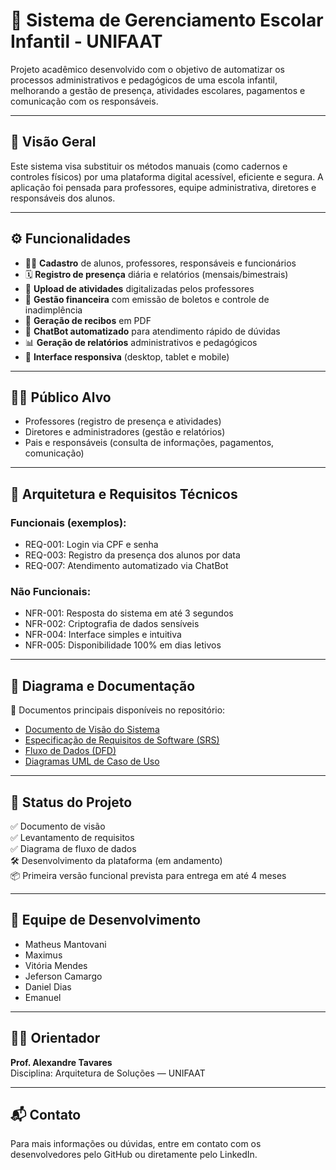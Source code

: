 # 🏫 Sistema de Gerenciamento Escolar Infantil - UNIFAAT

Projeto acadêmico desenvolvido com o objetivo de automatizar os processos administrativos e pedagógicos de uma escola infantil, melhorando a gestão de presença, atividades escolares, pagamentos e comunicação com os responsáveis.

---

## 📌 Visão Geral

Este sistema visa substituir os métodos manuais (como cadernos e controles físicos) por uma plataforma digital acessível, eficiente e segura. A aplicação foi pensada para professores, equipe administrativa, diretores e responsáveis dos alunos.

---

## ⚙️ Funcionalidades

- 👨‍🏫 **Cadastro** de alunos, professores, responsáveis e funcionários
- 🗓️ **Registro de presença** diária e relatórios (mensais/bimestrais)
- 📂 **Upload de atividades** digitalizadas pelos professores
- 💸 **Gestão financeira** com emissão de boletos e controle de inadimplência
- 🧾 **Geração de recibos** em PDF
- 💬 **ChatBot automatizado** para atendimento rápido de dúvidas
- 📊 **Geração de relatórios** administrativos e pedagógicos
- 📱 **Interface responsiva** (desktop, tablet e mobile)

---

## 🧑‍💻 Público Alvo

- Professores (registro de presença e atividades)
- Diretores e administradores (gestão e relatórios)
- Pais e responsáveis (consulta de informações, pagamentos, comunicação)

---

## 🧱 Arquitetura e Requisitos Técnicos

### Funcionais (exemplos):
- REQ-001: Login via CPF e senha
- REQ-003: Registro da presença dos alunos por data
- REQ-007: Atendimento automatizado via ChatBot

### Não Funcionais:
- NFR-001: Resposta do sistema em até 3 segundos
- NFR-002: Criptografia de dados sensíveis
- NFR-004: Interface simples e intuitiva
- NFR-005: Disponibilidade 100% em dias letivos

---

## 🧭 Diagrama e Documentação

📄 Documentos principais disponíveis no repositório:
- [Documento de Visão do Sistema](Documento-visão-de-sistemas.docx)
- [Especificação de Requisitos de Software (SRS)](Requisitos-de-software.docx)
- [Fluxo de Dados (DFD)](Documento-de-fluxo-de-dados.docx)
- [Diagramas UML de Caso de Uso](Diagrama-uml.jpeg)

---

## 🚧 Status do Projeto

✅ Documento de visão  
✅ Levantamento de requisitos  
✅ Diagrama de fluxo de dados  
🛠️ Desenvolvimento da plataforma (em andamento)  
📦 Primeira versão funcional prevista para entrega em até 4 meses  

---

## 👥 Equipe de Desenvolvimento

- Matheus Mantovani  
- Maximus  
- Vitória Mendes  
- Jeferson Camargo  
- Daniel Dias  
- Emanuel

---

## 👨‍🏫 Orientador

**Prof. Alexandre Tavares**  
Disciplina: Arquitetura de Soluções — UNIFAAT

---

## 📬 Contato

Para mais informações ou dúvidas, entre em contato com os desenvolvedores pelo GitHub ou diretamente pelo LinkedIn.

